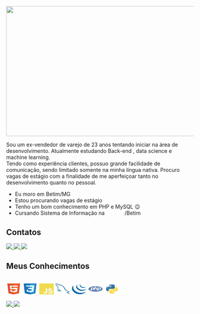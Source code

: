 
<img align="center" height="350" width="1000" src="https://user-images.githubusercontent.com/84480805/131389434-714bd4dd-3106-423c-952c-e75315a14902.gif">


  Sou um ex-vendedor de varejo de 23 anos tentando iniciar na área de desenvolvimento. Atualmente estudando Back-end , data science e machine learning. 
  <br/>
  Tendo como experiência clientes, possuo grande facilidade de comunicação, sendo limitado somente na minha língua nativa. Procuro vagas de estágio com a finalidade de me aperfeiçoar tanto no desenvolvimento quanto no pessoal.
- Eu moro em Betim/MG 
- Estou procurando vagas de estágio
- Tenho um bom conhecimento em PHP e MySQL 😉
- Cursando Sistema de Informação na <img align="center" height="17" width="50" src="https://upload.wikimedia.org/wikipedia/commons/9/96/Centro_Universit%C3%A1rio_UNA.png">/Betim
  

  
## Contatos
  
<div> 
  <a href="https://www.linkedin.com/in/mayron-entreportes-6099bb170/" target="_blank">
    <img src="https://img.shields.io/badge/-LinkedIn-%230077B5?style=for-the-badge&logo=linkedin&logoColor=white" target="_blank">
  </a> 
  <a href="https://www.instagram.com/mayron_aj/" target="_blank">
    <img src="https://img.shields.io/badge/-Instagram-%23E4405F?style=for-the-badge&logo=instagram&logoColor=white" target="_blank">
  </a>
  <a href = "mailto:mayron795@gmail.com"> 
    <img src="https://img.shields.io/badge/-Gmail-%23333?style=for-the-badge&logo=gmail&logoColor=white" target="_blank"> 
  </a>
  
</div>


  ## Meus Conhecimentos

  <div style="display: inline_block"><br>
    <img align="center" height="30" width="40" src="https://github.com/devicons/devicon/blob/master/icons/html5/html5-original.svg">
    <img align="center"  height="30" width="40" src="https://github.com/devicons/devicon/blob/master/icons/css3/css3-original.svg">
    <img align="center"  height="30" width="40" src="https://github.com/devicons/devicon/blob/master/icons/javascript/javascript-plain.svg">
    <img align="center"  height="30" width="40" src="https://github.com/devicons/devicon/blob/master/icons/mysql/mysql-original.svg">
    <img align="center"  height="30" width="40" src="https://github.com/devicons/devicon/blob/master/icons/jquery/jquery-original.svg">
    <img align="center"  height="30" width="40" src="https://github.com/devicons/devicon/blob/master/icons/php/php-plain.svg">
    <img align="center"  height="30" width="40" src="https://github.com/devicons/devicon/blob/master/icons/python/python-original.svg">
  <div/> <br>
  
  <div>
    <a href="https://github.com/MayronME"/>
      <img height="170em" src="https://github-readme-stats.vercel.app/api?username=MayronME&show_icons=true&theme=midnight-purple&include_all_commits=true&count_private=true"/>
      <img height="110em" src="https://github-readme-stats.vercel.app/api/top-langs/?username=MayronME&layout=compact&langs_count=7&theme=midnight-purple"/>
  </div>


